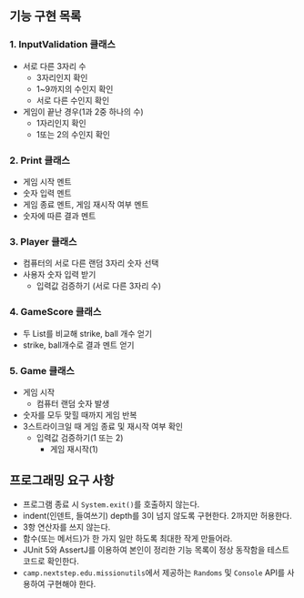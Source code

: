 ## 기능 구현 목록

### 1. InputValidation 클래스
  - 서로 다른 3자리 수
    - 3자리인지 확인
    - 1~9까지의 수인지 확인
    - 서로 다른 수인지 확인
  - 게임이 끝난 경우(1과 2중 하나의 수)
    - 1자리인지 확인
    - 1또는 2의 수인지 확인

### 2. Print 클래스 
  - 게임 시작 멘트
  - 숫자 입력 멘트
  - 게임 종료 멘트, 게임 재시작 여부 멘트
  - 숫자에 따른 결과 멘트
  
### 3. Player 클래스
  - 컴퓨터의 서로 다른 랜덤 3자리 숫자 선택
  - 사용자 숫자 입력 받기
    - 입력값 검증하기 (서로 다른 3자리 수)

### 4. GameScore 클래스
  - 두 List를 비교해 strike, ball 개수 얻기
  - strike, ball개수로 결과 멘트 얻기
  
### 5. Game 클래스
  - 게임 시작
    - 컴퓨터 랜덤 숫자 발생
  - 숫자를 모두 맞힐 때까지 게임 반복
  - 3스트라이크일 때 게임 종료 및 재시작 여부 확인
    - 입력값 검증하기(1 또는 2)
      - 게임 재시작(1)
  
## 프로그래밍 요구 사항
  - 프로그램 종료 시 `System.exit()`를 호출하지 않는다.
  - indent(인덴트, 들여쓰기) depth를 3이 넘지 않도록 구현한다. 2까지만 허용한다.
  - 3항 연산자를 쓰지 않는다.
  - 함수(또는 메서드)가 한 가지 일만 하도록 최대한 작게 만들어라.
  - JUnit 5와 AssertJ를 이용하여 본인이 정리한 기능 목록이 정상 동작함을 테스트 코드로 확인한다.
  - `camp.nextstep.edu.missionutils`에서 제공하는 `Randoms` 및 `Console` API를 사용하여 구현해야 한다.
